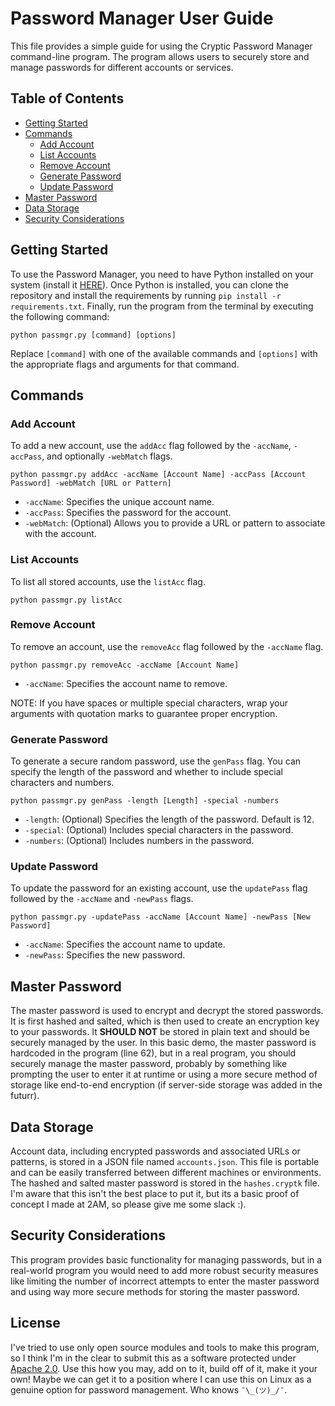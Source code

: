 # Password Manager User Guide

This file provides a simple guide for using the Cryptic Password Manager command-line program. The program allows users to securely store and manage passwords for different accounts or services.

## Table of Contents

- [Getting Started](#getting-started)
- [Commands](#commands)
  - [Add Account](#add-account)
  - [List Accounts](#list-accounts)
  - [Remove Account](#remove-account)
  - [Generate Password](#generate-password)
  - [Update Password](#update-password)
- [Master Password](#master-password)
- [Data Storage](#data-storage)
- [Security Considerations](#security-considerations)

## Getting Started

To use the Password Manager, you need to have Python installed on your system (install it [HERE](https://www.python.org/downloads/)). Once Python is installed, you can clone the repository and install the requirements by running `pip install -r requirements.txt`. Finally, run the program from the terminal by executing the following command:

```batch
python passmgr.py [command] [options]
```

Replace `[command]` with one of the available commands and `[options]` with the appropriate flags and arguments for that command.

## Commands

### Add Account

To add a new account, use the `addAcc` flag followed by the `-accName`, `-accPass`, and optionally `-webMatch` flags.

```batch
python passmgr.py addAcc -accName [Account Name] -accPass [Account Password] -webMatch [URL or Pattern]
```

- `-accName`: Specifies the unique account name.
- `-accPass`: Specifies the password for the account.
- `-webMatch`: (Optional) Allows you to provide a URL or pattern to associate with the account.

### List Accounts

To list all stored accounts, use the `listAcc` flag.

```batch
python passmgr.py listAcc
```

### Remove Account

To remove an account, use the `removeAcc` flag followed by the `-accName` flag.

```batch
python passmgr.py removeAcc -accName [Account Name]
```

- `-accName`: Specifies the account name to remove.

NOTE: If you have spaces or multiple special characters, wrap your arguments with quotation marks to guarantee proper encryption.

### Generate Password

To generate a secure random password, use the `genPass` flag. You can specify the length of the password and whether to include special characters and numbers.

```batch
python passmgr.py genPass -length [Length] -special -numbers
```

- `-length`: (Optional) Specifies the length of the password. Default is 12.
- `-special`: (Optional) Includes special characters in the password.
- `-numbers`: (Optional) Includes numbers in the password.

### Update Password

To update the password for an existing account, use the `updatePass` flag followed by the `-accName` and `-newPass` flags.

```batch
python passmgr.py -updatePass -accName [Account Name] -newPass [New Password]
```

- `-accName`: Specifies the account name to update.
- `-newPass`: Specifies the new password.

## Master Password

The master password is used to encrypt and decrypt the stored passwords. It is first hashed and salted, which is then used to create an encryption key to your passwords. It **SHOULD NOT** be stored in plain text and should be securely managed by the user. In this basic demo, the master password is hardcoded in the program (line 62), but in a real program, you should securely manage the master password, probably by something like prompting the user to enter it at runtime or using a more secure method of storage like end-to-end encryption (if server-side storage was added in the futurr).

## Data Storage

Account data, including encrypted passwords and associated URLs or patterns, is stored in a JSON file named `accounts.json`. This file is portable and can be easily transferred between different machines or environments. The hashed and salted master password is stored in the `hashes.cryptk` file. I'm aware that this isn't the best place to put it, but its a basic proof of concept I made at 2AM, so please give me some slack :).

## Security Considerations

This program provides basic functionality for managing passwords, but in a real-world program you would need to add more robust security measures like limiting the number of incorrect attempts to enter the master password and using way more secure methods for storing the master password.

## License

I've tried to use only open source modules and tools to make this program, so I think I'm in the clear to submit this as a software protected under [Apache 2.0](https://github.com/Cryptic1526/Password-Manager/blob/main/LICENSE). Use this how you may, add on to it, build off of it, make it your own! Maybe we can get it to a position where I can use this on Linux as a genuine option for password management. Who knows `¯\_(ツ)_/¯`.
